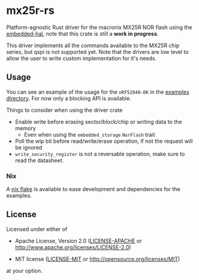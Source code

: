 # mx25r-rs
Platform-agnostic Rust driver for the macronix MX25R NOR flash using the [embedded-hal](https://github.com/rust-embedded/embedded-hal), note that this crate is still a **work in progress**.


This driver implements all the commands available to the MX25R chip series, but qspi is not supported yet.
Note that the drivers are low level to allow the user to write custom implementation for it's needs.

## Usage
You can see an example of the usage for the `nRF52840-DK` in the [examples directory](./examples). For now only a blocking API is available.

Things to consider when using the driver crate

* Enable write before erasing sector/block/chip or writing data to the memory
  * Even when using the `embedded_storage` `NorFlash` trait
* Poll the wip bit before read/write/erase operation, if not the request will be ignored
* `write_security_register` is not a reversable operation, make sure to read the datasheet.

### Nix
A [nix flake](https://nixos.wiki/wiki/Flakes) is available to ease development and dependencies for the examples.

## License

Licensed under either of

- Apache License, Version 2.0 ([LICENSE-APACHE](LICENSE-APACHE) or
  http://www.apache.org/licenses/LICENSE-2.0)

- MIT license ([LICENSE-MIT](LICENSE-MIT) or http://opensource.org/licenses/MIT)

at your option.
